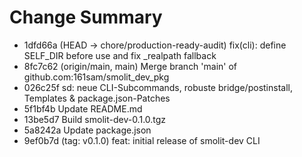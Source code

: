 # Change Summary

- 1dfd66a (HEAD -> chore/production-ready-audit) fix(cli): define SELF_DIR before use and fix _realpath fallback
- 8fc7c62 (origin/main, main) Merge branch 'main' of github.com:161sam/smolit_dev_pkg
- 026c25f sd: neue CLI-Subcommands, robuste bridge/postinstall, Templates & package.json-Patches
- 5f1bf4b Update README.md
- 13be5d7 Build smolit-dev-0.1.0.tgz
- 5a8242a Update package.json
- 9ef0b7d (tag: v0.1.0) feat: initial release of smolit-dev CLI
